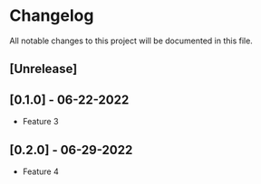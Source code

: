 # Changelog
All notable changes to this project will be documented in this file.

## [Unrelease]

## [0.1.0] - 06-22-2022
- Feature 3

## [0.2.0] - 06-29-2022
- Feature 4
